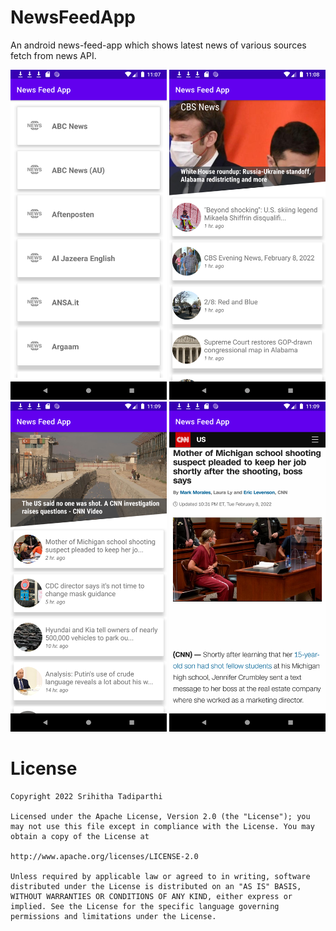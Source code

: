 # NewsFeedApp
An android news-feed-app which shows latest news of various sources fetch from news API.

<p float="middle">
    <img width="250px" src='https://github.com/Srihitha18798/NewsFeedApp/blob/master/app/src/main/assets/1.png' />
    <img width="250px" src='https://github.com/Srihitha18798/NewsFeedApp/blob/master/app/src/main/assets/2.png' />
    <img width="250px" src='https://github.com/Srihitha18798/NewsFeedApp/blob/master/app/src/main/assets/3.png' /> 
    <img width="250px" src='https://github.com/Srihitha18798/NewsFeedApp/blob/master/app/src/main/assets/4.png' />

  
</p>

# License

    Copyright 2022 Srihitha Tadiparthi

    Licensed under the Apache License, Version 2.0 (the "License"); you may not use this file except in compliance with the License. You may obtain a copy of the License at

    http://www.apache.org/licenses/LICENSE-2.0

    Unless required by applicable law or agreed to in writing, software distributed under the License is distributed on an "AS IS" BASIS, WITHOUT WARRANTIES OR CONDITIONS OF ANY KIND, either express or implied. See the License for the specific language governing permissions and limitations under the License.
